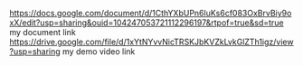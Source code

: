 https://docs.google.com/document/d/1CthYXbUPn6luKs6cf083OxBrvBiy9oxX/edit?usp=sharing&ouid=104247053721112296197&rtpof=true&sd=true
 my document link 
https://drive.google.com/file/d/1xYtNYvvNicTRSKJbKVZkLvkGlZTh1igz/view?usp=sharing
 my demo video link
